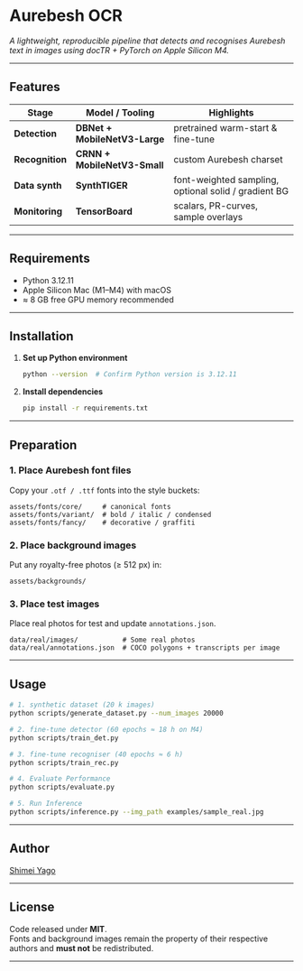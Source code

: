 # Aurebesh OCR

*A lightweight, reproducible pipeline that detects and recognises Aurebesh text in images using
docTR + PyTorch on Apple Silicon M4.*

---

## Features
| Stage | Model / Tooling | Highlights |
|-------|-----------------|------------|
| **Detection** | **DBNet + MobileNetV3-Large** | pretrained warm-start & fine-tune |
| **Recognition** | **CRNN + MobileNetV3-Small** | custom Aurebesh charset |
| **Data synth** | **SynthTIGER** | font-weighted sampling, optional solid / gradient BG |
| **Monitoring** | **TensorBoard** | scalars, PR-curves, sample overlays |

---

## Requirements

- Python 3.12.11  
- Apple Silicon Mac (M1–M4) with macOS
- ≈ 8 GB free GPU memory recommended

---

## Installation

1. **Set up Python environment**
   ```bash
   python --version  # Confirm Python version is 3.12.11
   ```

2. **Install dependencies**
   ```bash
   pip install -r requirements.txt
   ```

---

## Preparation

### 1. Place Aurebesh font files

Copy your `.otf / .ttf` fonts into the style buckets:

```
assets/fonts/core/     # canonical fonts
assets/fonts/variant/  # bold / italic / condensed
assets/fonts/fancy/    # decorative / graffiti
```

### 2. Place background images

Put any royalty-free photos (≥ 512 px) in:

```
assets/backgrounds/
```

### 3. Place test images

Place real photos for test and update `annotations.json`.

```
data/real/images/           # Some real photos
data/real/annotations.json  # COCO polygons + transcripts per image
```

---

## Usage

```bash
# 1. synthetic dataset (20 k images)
python scripts/generate_dataset.py --num_images 20000

# 2. fine-tune detector (60 epochs ≈ 18 h on M4)
python scripts/train_det.py

# 3. fine-tune recogniser (40 epochs ≈ 6 h)
python scripts/train_rec.py

# 4. Evaluate Performance
python scripts/evaluate.py

# 5. Run Inference
python scripts/inference.py --img_path examples/sample_real.jpg
```

---

## Author

[Shimei Yago](https://github.com/ShimeiYago)

---

## License
Code released under **MIT**.  
Fonts and background images remain the property of their respective authors and
**must not** be redistributed.

---

